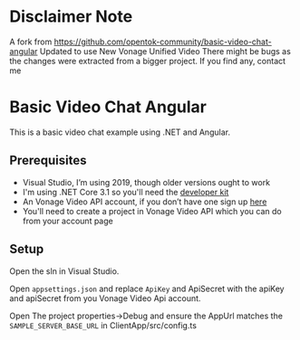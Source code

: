 # Disclaimer Note
A fork from https://github.com/opentok-community/basic-video-chat-angular
Updated to use New Vonage Unified Video
There might be bugs as the changes were extracted from a bigger project. If you find any, contact me

# Basic Video Chat Angular

This is a basic video chat example using .NET and Angular.

## Prerequisites

* Visual Studio, I’m using 2019, though older versions ought to work
* I'm using .NET Core 3.1 so you'll need the [developer kit](https://dotnet.microsoft.com/download/dotnet-core/3.1)
* An Vonage Video API account, if you don’t have one sign up [here](https://tokbox.com/account/user/signup)
* You'll need to create a project in Vonage Video API which you can do from your account page

## Setup

Open the sln in Visual Studio.

Open `appsettings.json` and replace `ApiKey` and ApiSecret with the apiKey and apiSecret from you Vonage Video Api account.

Open The project properties->Debug and ensure the AppUrl matches the `SAMPLE_SERVER_BASE_URL` in ClientApp/src/config.ts
